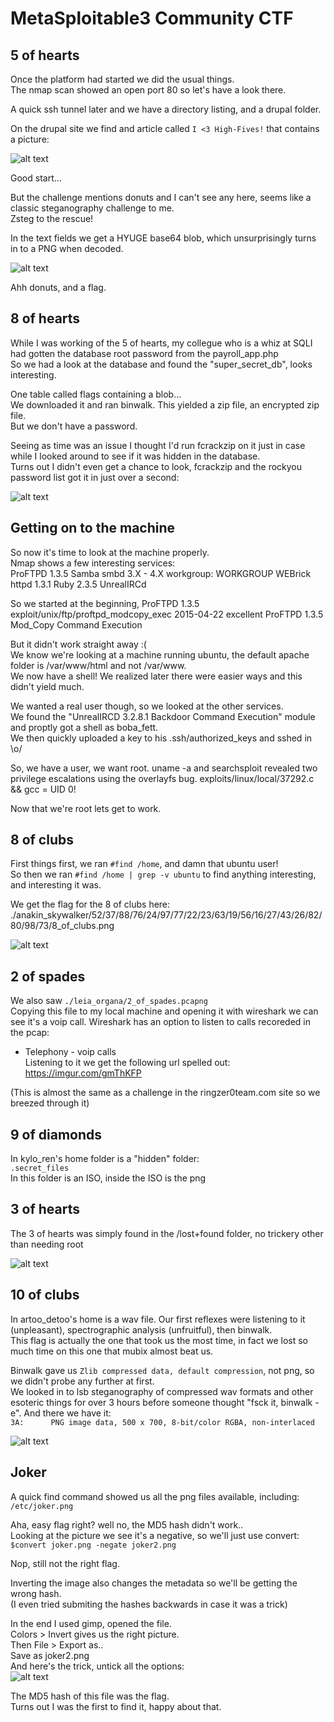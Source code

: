 # MetaSploitable3 Community CTF

## 5 of hearts

Once the platform had started we did the usual things.  
The nmap scan showed an open port 80 so let's have a look there.

A quick ssh tunnel later and we have a directory listing, and a drupal folder.

On the drupal site we find and article called `I <3 High-Fives!` that contains a picture:  


![alt text](5_of_hearts.png "")

Good start...

But the challenge mentions donuts and I can't see any here, seems like a classic steganography challenge to me.  
Zsteg to the rescue!

In the text fields we get a HYUGE base64 blob, which unsurprisingly turns in to a PNG when decoded.  


![alt text](5_hearts2.png "DONUTS!")

Ahh donuts, and a flag.

## 8 of hearts

While I was working of the 5 of hearts, my collegue who is a whiz at SQLI had gotten the database root password from the payroll_app.php  
So we had a look at the database and found the "super_secret_db", looks interesting.

One table called flags containing a blob...  
We downloaded it and ran binwalk. This yielded a zip file, an encrypted zip file.  
But we don't have a password.

Seeing as time was an issue I thought I'd run fcrackzip on it just in case while I looked around to see if it was hidden in the database.  
Turns out I didn't even get a chance to look, fcrackzip and the rockyou password list got it in just over a second:


![alt text](8_of_hearts.png "")


## Getting on to the machine

So now it's time to look at the machine properly.  
Nmap shows a few interesting services:  
ProFTPD 1.3.5
Samba smbd 3.X - 4.X workgroup: WORKGROUP
WEBrick httpd 1.3.1 Ruby 2.3.5
UnrealIRCd

So we started at the beginning, ProFTPD 1.3.5  
exploit/unix/ftp/proftpd_modcopy_exec        2015-04-22       excellent  ProFTPD 1.3.5 Mod_Copy Command Execution

But it didn't work straight away :(  
We know we're looking at a machine running ubuntu, the default apache folder is /var/www/html and not /var/www.  
We now have a shell! We realized later there were easier ways and this didn't yield much.

We wanted a real user though, so we looked at the other services.  
We found the "UnrealIRCD 3.2.8.1 Backdoor Command Execution" module and proptly got a shell as boba_fett.  
We then quickly uploaded a key to his .ssh/authorized_keys and sshed in \o/

So, we have a user, we want root. uname -a and searchsploit revealed two privilege escalations using the overlayfs bug.
exploits/linux/local/37292.c && gcc = UID 0!

Now that we're root lets get to work.

## 8 of clubs

First things first, we ran `#find /home`, and damn that ubuntu user!  
So then we ran `#find /home | grep -v ubuntu` to find anything interesting, and interesting it was.

We get the flag for the 8 of clubs here:  
./anakin_skywalker/52/37/88/76/24/97/77/22/23/63/19/56/16/27/43/26/82/80/98/73/8_of_clubs.png

![alt text](8_of_clubs.png "")

## 2 of spades

We also saw `./leia_organa/2_of_spades.pcapng`  
Copying this file to my local machine and opening it with wireshark we can see it's a voip call.
Wireshark has an option to listen to calls recoreded in the pcap:  
- Telephony - voip calls  
Listening to it we get the following url spelled out:  
https://imgur.com/gmThKFP

(This is almost the same as a challenge in the ringzer0team.com site so we breezed through it)

## 9 of diamonds

In kylo_ren's home folder is a "hidden" folder:  
`.secret_files`  
In this folder is an ISO, inside the ISO is the png

## 3 of hearts

The 3 of hearts was simply found in the /lost+found folder, no trickery other than needing root


![alt text](3_of_hearts.png "")

## 10 of clubs

In artoo_detoo's home is a wav file. Our first reflexes were listening to it (unpleasant), spectrographic analysis (unfruitful), then binwalk.  
This flag is actually the one that took us the most time, in fact we lost so much time on this one that mubix almost beat us.

Binwalk gave us `Zlib compressed data, default compression`, not png, so we didn't probe any further at first.  
We looked in to lsb steganography of compressed wav formats and other esoteric things for over 3 hours before someone thought "fsck it, binwalk -e".
And there we have it:  
`3A:      PNG image data, 500 x 700, 8-bit/color RGBA, non-interlaced`

![alt text](10_of_clubs.png "")

## Joker
 
A quick find command showed us all the png files available, including:
`/etc/joker.png`

Aha, easy flag right? well no, the MD5 hash didn't work..  
Looking at the picture we see it's a negative, so we'll just use convert:  
`$convert joker.png -negate joker2.png`

Nop, still not the right flag.

Inverting the image also changes the metadata so we'll be getting the wrong hash.  
(I even tried submiting the hashes backwards in case it was a trick)

In the end I used gimp, opened the file.  
Colors > Invert gives us the right picture.  
Then File > Export as..  
Save as joker2.png  
And here's the trick, untick all the options:  
![alt text](gimp.png "")

The MD5 hash of this file was the flag.  
Turns out I was the first to find it, happy about that.
